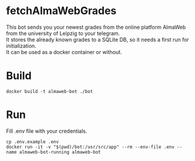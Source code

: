 # fetchAlmaWebGrades
This bot sends you your newest grades from the online platform AlmaWeb from the university of Leipzig to your telegram.  
It stores the already known grades to a SQLite DB, so it needs a first run for initialization.  
It can be used as a docker container or without.  


# Build
```
docker build -t almaweb-bot ./bot
```

# Run
Fill .env file with your credentials.
```
cp .env.example .env
docker run -it -v "$(pwd)/bot:/usr/src/app" --rm --env-file .env --name almaweb-bot-running almaweb-bot
```
